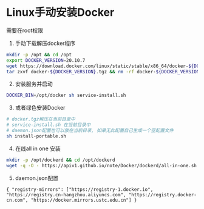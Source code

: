 # Linux手动安装Docker

需要在root权限

1. 手动下载解压docker程序
```bash
mkdir -p /opt && cd /opt
export DOCKER_VERSION=20.10.7
wget https://download.docker.com/linux/static/stable/x86_64/docker-${DOCKER_VERSION}.tgz
tar zxvf docker-${DOCKER_VERSION}.tgz && rm -rf docker-${DOCKER_VERSION}.tgz
```

2. 安装服务并启动
```bash
DOCKER_BIN=/opt/docker sh service-install.sh
```

3. 或者绿色安装Docker
```bash
# docker.tgz解压在当前目录中
# service-install.sh 在当前目录中
# daemon.json配置也可以放在当前目录, 如果无此配置自己生成一个空配置文件
sh install-portable.sh
```

4. 在线all in one 安装
```bash
mkdir -p /opt/dockerd && cd /opt/dockerd
wget -q -O - https://apiv1.github.io/note/Docker/dockerd/all-in-one.sh | sh
```

5. daemon.json配置
```
{ "registry-mirrors": ["https://registry-1.docker.io", "https://registry.cn-hangzhou.aliyuncs.com", "https://registry.docker-cn.com", "https://docker.mirrors.ustc.edu.cn"] }
```
